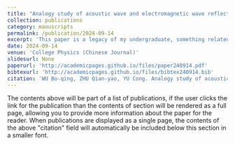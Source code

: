 ```yaml
---
title: "Analogy study of acoustic wave and electromagnetic wave reflection and refraction through eigenfunction"
collection: publications
category: manuscripts
permalink: /publication/2024-09-14
excerpt: 'This paper is a legacy of my undergraduate, something related to astronomy and computational physics'
date: 2024-09-14
venue: 'College Physics (Chinese Journal)'
slidesurl: None
paperurl: 'http://academicpages.github.io/files/paper240914.pdf'
bibtexurl: 'http://academicpages.github.io/files/bibtex240914.bib'
citation: 'WU Bo-qing, ZHU Qian-yao, YU Cong. Analogy study of acoustic wave and electromagnetic wave reflection and refraction through eigenfunction[J]. College Physics, 2024, 43(8): 78-.'
---
```

The contents above will be part of a list of publications, if the user clicks the link for the publication than the contents of section will be rendered as a full page, allowing you to provide more information about the paper for the reader. When publications are displayed as a single page, the contents of the above "citation" field will automatically be included below this section in a smaller font.
